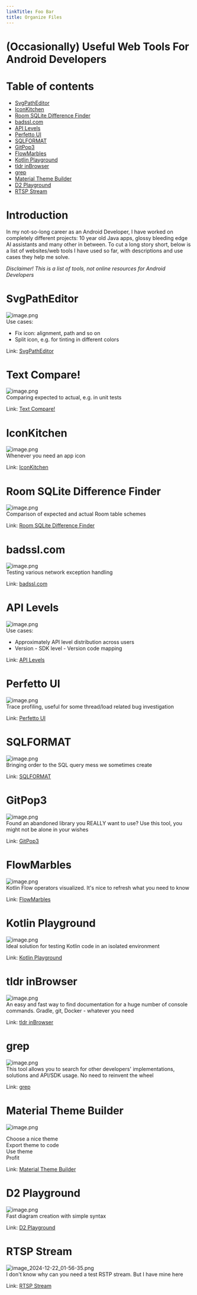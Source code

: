 ```yaml
---
linkTitle: Foo Bar
title: Organize Files
---
```


# (Occasionally) Useful Web Tools For Android Developers

# Table of contents

- [SvgPathEditor](<#SvgPathEditor> "SvgPathEditor")
- [IconKitchen](<#IconKitchen> "IconKitchen")
- [Room SQLite Difference Finder](<#Room SQLite Difference Finder> "Room SQLite Difference Finder")
- [badssl.com](<#badssl.com> "badssl.com")
- [API Levels](<#API Levels> "API Levels")
- [Perfetto UI](<#Perfetto UI> "Perfetto UI")
- [SQLFORMAT](<#SQLFORMAT> "SQLFORMAT")
- [GitPop3](<#GitPop3> "GitPop3")
- [FlowMarbles](<#FlowMarbles> "FlowMarbles")
- [Kotlin Playground](<#Kotlin Playground> "Kotlin Playground")
- [tldr inBrowser](<#tldr inBrowser> "tldr inBrowser")
- [grep](<#grep> "grep")
- [Material Theme Builder](<#Material Theme Builder> "Material Theme Builder")
- [D2 Playground](<#D2 Playground> "D2 Playground")
- [RTSP Stream](<#RTSP Stream> "RTSP Stream")

# Introduction

In my not-so-long career as an Android Developer, I have worked on completely different projects: 10 year old Java apps, glossy bleeding edge AI assistants and many other in between. To cut a long story short, below is a list of websites/web tools I have used so far, with descriptions and use cases they help me solve.  
  
*Disclaimer! This is a list of tools, not online resources for Android Developers*

# SvgPathEditor

![image.png](<./attachments/3e5d9a74ba58964f-image.png>)  
Use cases:

- Fix icon: alignment, path and so on
- Split icon, e.g. for tinting in different colors

Link: [SvgPathEditor](<https://yqnn.github.io/svg-path-editor/> "SvgPathEditor")

# Text Compare!

![image.png](<./attachments/e30ca13488cd466a-image.png>)  
Comparing expected to actual, e.g. in unit tests  
  
Link: [Text Compare!](<https://text-compare.com/> "Text Compare!")

# IconKitchen

![image.png](<./attachments/ad080af137c82a20-image.png>)  
Whenever you need an app icon  
  
Link: [IconKitchen](<https://icon.kitchen/> "IconKitchen")

# Room SQLite Difference Finder

![image.png](<./attachments/3bf374b28a3f4b75-image.png>)  
Comparison of expected and actual Room table schemes  
  
Link: [Room SQLite Difference Finder](<https://hrankit.github.io/RoomSQLiteDifferenceFinder/> "Room SQLite Difference Finder")  


# badssl.com

![image.png](<./attachments/d7d7fa6913c6128c-image.png>)  
Testing various network exception handling  
  
Link: [badssl.com](<https://badssl.com/> "badssl.com")

# API Levels

![image.png](<./attachments/531290a7ac358f6f-image.png>)  
Use cases:

- Approximately API level distribution across users
- Version - SDK level - Version code mapping

  
Link: [API Levels](<https://apilevels.com/> "API Levels")

# Perfetto UI

![image.png](<./attachments/32499e8e95ce9469-image.png>)  
Trace profiling, useful for some thread/load related bug investigation  
  
Link: [Perfetto UI](<https://ui.perfetto.dev/> "Perfetto UI")

# SQLFORMAT

![image.png](<./attachments/a9a916fd01aed5ac-image.png>)  
Bringing order to the SQL query mess we sometimes create  
  
Link: [SQLFORMAT](<https://sqlformat.org/> "SQLFORMAT")

# GitPop3

![image.png](<./attachments/72ad9ca3fe4a2389-image.png>)  
Found an abandoned library you REALLY want to use? Use this tool, you might not be alone in your wishes  
  
Link: [GitPop3](<https://andremiras.github.io/gitpop3/> "GitPop3")

# FlowMarbles

![image.png](<./attachments/f3c4203684911b9f-image.png>)  
Kotlin Flow operators visualized. It's nice to refresh what you need to know  
  
Link: [FlowMarbles](<https://flowmarbles.com/> "FlowMarbles")

# Kotlin Playground

![image.png](<./attachments/a01c9852c51e6c4b-image.png>)  
Ideal solution for testing Kotlin code in an isolated environment  
  
Link: [Kotlin Playground](<https://play.kotlinlang.org/> "Kotlin Playground")

# tldr inBrowser

![image.png](<./attachments/33b4b6d3195a14b2-image.png>)  
An easy and fast way to find documentation for a huge number of console commands. Gradle, git, Docker - whatever you need  
  
Link: [tldr inBrowser](<https://tldr.inbrowser.app/> "tldr inBrowser")

# grep

![image.png](<./attachments/939074aa0770584b-image.png>)  
This tool allows you to search for other developers' implementations, solutions and API/SDK usage. No need to reinvent the wheel  
  
Link: [grep](<https://grep.app/> "grep")

# Material Theme Builder

![image.png](<./attachments/a3f79d701ec267be-image.png>)

Choose a nice theme  
Export theme to code  
Use theme  
Profit  
  
Link: [Material Theme Builder](<https://material-foundation.github.io/material-theme-builder/> "Material Theme Builder")

# D2 Playground

![image.png](<./attachments/4d3b2eebd12988e1-image.png>)  
Fast diagram creation with simple syntax  
  
Link: [D2 Playground](<https://play.d2lang.com/> "D2 Playground")  


# RTSP Stream

![image_2024-12-22_01-56-35.png](<./attachments/231d7e6a89d990b1-image_2024-12-22_01-56-35.png>)  
I don't know why can you need a test RSTP stream. But I have mine here  
  
Link: [RTSP Stream](<https://rtsp.stream/> "RTSP Stream")  


